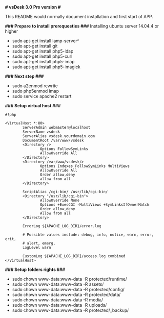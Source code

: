 **# vsDesk 3.0 Pro version #**

This README would normally document installation and first start of APP.

**### Prepare to install prerequesties ###**
Installing ubuntu server 14.04.4 or higher

* sudo apt-get install lamp-server^
* sudo apt-get install git
* sudo apt-get install php5-ldap
* sudo apt-get install php5-curl
* sudo apt-get install php5-imap
* sudo apt-get install php5-imagick


**### Next step ###**

* sudo a2enmod rewrite
* sudo php5enmod imap
* sudo service apache2 restart

**### Setup virtual host ###**


```
#!php

<VirtualHost *:80>
        ServerAdmin webmaster@localhost
        ServerName vsdesk
        ServerAlias vsdesk.yourdomain.com
        DocumentRoot /var/www/vsdesk
        <Directory />
                Options FollowSymLinks
                AllowOverride All
        </Directory>
        <Directory /var/www/vsdesk/>
                Options Indexes FollowSymLinks MultiViews
                AllowOverride All
                Order allow,deny
                allow from all
        </Directory>

        ScriptAlias /cgi-bin/ /usr/lib/cgi-bin/
        <Directory "/usr/lib/cgi-bin">
                AllowOverride None
                Options +ExecCGI -MultiViews +SymLinksIfOwnerMatch
                Order allow,deny
                Allow from all
        </Directory>

        ErrorLog ${APACHE_LOG_DIR}/error.log

        # Possible values include: debug, info, notice, warn, error, crit,
        # alert, emerg.
        LogLevel warn

        CustomLog ${APACHE_LOG_DIR}/access.log combined
</VirtualHost>
```


**### Setup folders rights ###**

* sudo chown www-data:www-data -R protected/runtime/
* sudo chown www-data:www-data -R assets/
* sudo chown www-data:www-data -R protected/config/
* sudo chown www-data:www-data -R protected/data/
* sudo chown www-data:www-data -R media/
* sudo chown www-data:www-data -R uploads/
* sudo chown www-data:www-data -R protected/_backup/